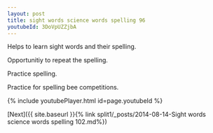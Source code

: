 ```yaml
---
layout: post
title: sight words science words spelling 96
youtubeId: 3DoVpUZZjbA
---
```

 
 
Helps to learn sight words and their spelling.

Opportunitiy to repeat the spelling. 

Practice spelling. 
 
Practice for spelling bee competitions. 
 
{% include youtubePlayer.html id=page.youtubeId %}
 
 

[Next]({{ site.baseurl }}{% link  split1/_posts/2014-08-14-Sight words science words spelling 102.md%})
 
